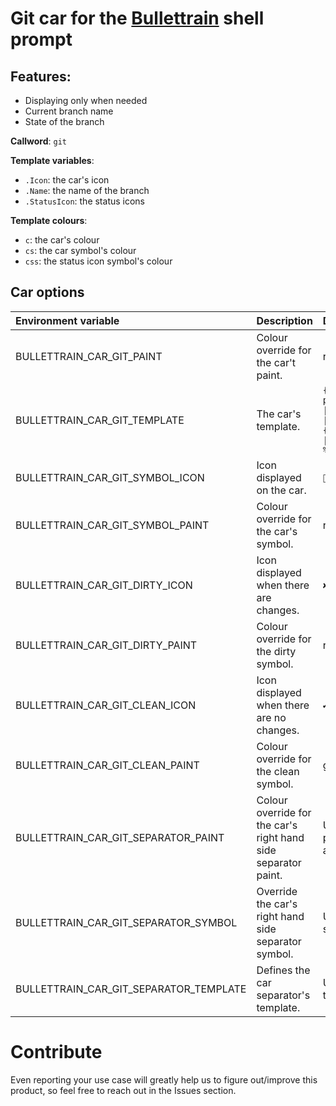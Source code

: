 # Git car for the [Bullettrain](https://github.com/bullettrain-sh/bullettrain-go-core) shell prompt

## Features:

- Displaying only when needed
- Current branch name
- State of the branch

**Callword**: `git`

**Template variables**:

* `.Icon`: the car's icon
* `.Name`: the name of the branch
* `.StatusIcon`: the status icons

**Template colours**:

* `c`: the car's colour
* `cs`: the car symbol's colour
* `css`: the status icon symbol's colour


## Car options

| Environment variable                   | Description                                                    | Default value                                                                        |
|:---------------------------------------|:---------------------------------------------------------------|:-------------------------------------------------------------------------------------|
| BULLETTRAIN_CAR_GIT_PAINT              | Colour override for the car't paint.                           | red:white                                                                            |
| BULLETTRAIN_CAR_GIT_TEMPLATE           | The car's template.                                            | `{{.Icon \| printf "%s " \| cs}}{{.Name \| c}}{{.StatusIcon \| printf " %s"\| csi}}` |
| BULLETTRAIN_CAR_GIT_SYMBOL_ICON        | Icon displayed on the car.                                     | ``                                                                                  |
| BULLETTRAIN_CAR_GIT_SYMBOL_PAINT       | Colour override for the car's symbol.                          | red:white                                                                            |
| BULLETTRAIN_CAR_GIT_DIRTY_ICON         | Icon displayed when there are changes.                         | `✘`                                                                                  |
| BULLETTRAIN_CAR_GIT_DIRTY_PAINT        | Colour override for the dirty symbol.                          | red:white                                                                            |
| BULLETTRAIN_CAR_GIT_CLEAN_ICON         | Icon displayed when there are no changes.                      | `✔`                                                                                  |
| BULLETTRAIN_CAR_GIT_CLEAN_PAINT        | Colour override for the clean symbol.                          | green:white                                                                          |
| BULLETTRAIN_CAR_GIT_SEPARATOR_PAINT    | Colour override for the car's right hand side separator paint. | Using default painting algorythm.                                                    |
| BULLETTRAIN_CAR_GIT_SEPARATOR_SYMBOL   | Override the car's right hand side separator symbol.           | Using global symbol.                                                                 |
| BULLETTRAIN_CAR_GIT_SEPARATOR_TEMPLATE | Defines the car separator's template.                          | Using global template.                                                               |

# Contribute

Even reporting your use case will greatly help us to figure out/improve
this product, so feel free to reach out in the Issues section.
